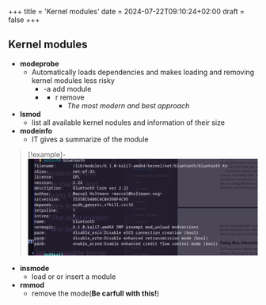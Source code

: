 +++
title = 'Kernel modules'
date = 2024-07-22T09:10:24+02:00
draft = false
+++

## Kernel modules  
- **modeprobe**
	- Automatically loads dependencies and makes loading and removing kernel modules less risky
		- -a add module 
		- - r remove
			- *The most modern and best approach*
- **lsmod**
	- list all available kernel nodules and information of their size 
 - **modeinfo**
	 - IT gives a summarize of the module
>[!example]-
>![ModeInfoResult_visual.png](/static/ModeInfoResult_visual.png)
	 
- **insmode**
	- load or or insert a module 
- **rmmod** 
	- remove the mode(**Be carfull with this!**)

